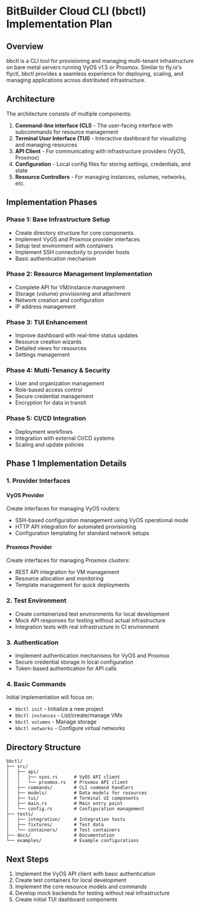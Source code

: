 # BitBuilder Cloud CLI (bbctl) Implementation Plan

## Overview
bbctl is a CLI tool for provisioning and managing multi-tenant infrastructure on bare metal servers running VyOS v1.5 or Proxmox. Similar to fly.io's flyctl, bbctl provides a seamless experience for deploying, scaling, and managing applications across distributed infrastructure.

## Architecture
The architecture consists of multiple components:

1. **Command-line interface (CLI)** - The user-facing interface with subcommands for resource management
2. **Terminal User Interface (TUI)** - Interactive dashboard for visualizing and managing resources
3. **API Client** - For communicating with infrastructure providers (VyOS, Proxmox)
4. **Configuration** - Local config files for storing settings, credentials, and state
5. **Resource Controllers** - For managing instances, volumes, networks, etc.

## Implementation Phases

### Phase 1: Base Infrastructure Setup
- Create directory structure for core components
- Implement VyOS and Proxmox provider interfaces
- Setup test environment with containers
- Implement SSH connectivity to provider hosts
- Basic authentication mechanism

### Phase 2: Resource Management Implementation
- Complete API for VM/instance management
- Storage (volume) provisioning and attachment
- Network creation and configuration
- IP address management

### Phase 3: TUI Enhancement
- Improve dashboard with real-time status updates
- Resource creation wizards
- Detailed views for resources
- Settings management

### Phase 4: Multi-Tenancy & Security
- User and organization management
- Role-based access control
- Secure credential management
- Encryption for data in transit

### Phase 5: CI/CD Integration
- Deployment workflows
- Integration with external CI/CD systems
- Scaling and update policies

## Phase 1 Implementation Details

### 1. Provider Interfaces

#### VyOS Provider
Create interfaces for managing VyOS routers:
- SSH-based configuration management using VyOS operational mode
- HTTP API integration for automated provisioning
- Configuration templating for standard network setups

#### Proxmox Provider
Create interfaces for managing Proxmox clusters:
- REST API integration for VM management
- Resource allocation and monitoring
- Template management for quick deployments

### 2. Test Environment
- Create containerized test environments for local development
- Mock API responses for testing without actual infrastructure
- Integration tests with real infrastructure in CI environment

### 3. Authentication
- Implement authentication mechanisms for VyOS and Proxmox
- Secure credential storage in local configuration
- Token-based authentication for API calls

### 4. Basic Commands
Initial implementation will focus on:
- `bbctl init` - Initialize a new project
- `bbctl instances` - List/create/manage VMs
- `bbctl volumes` - Manage storage
- `bbctl networks` - Configure virtual networks

## Directory Structure
```
bbctl/
├── src/
│   ├── api/
│   │   ├── vyos.rs      # VyOS API client
│   │   └── proxmox.rs   # Proxmox API client
│   ├── commands/        # CLI command handlers
│   ├── models/          # Data models for resources
│   ├── tui/             # Terminal UI components
│   ├── main.rs          # Main entry point
│   └── config.rs        # Configuration management
├── tests/
│   ├── integration/     # Integration tests
│   ├── fixtures/        # Test data
│   └── containers/      # Test containers
├── docs/                # Documentation
└── examples/            # Example configurations
```

## Next Steps
1. Implement the VyOS API client with basic authentication
2. Create test containers for local development
3. Implement the core resource models and commands
4. Develop mock backends for testing without real infrastructure
5. Create initial TUI dashboard components